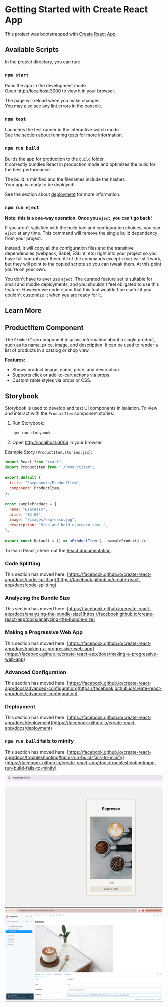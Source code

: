 # Getting Started with Create React App

This project was bootstrapped with [Create React App](https://github.com/facebook/create-react-app).

## Available Scripts

In the project directory, you can run:

### `npm start`

Runs the app in the development mode.\
Open [http://localhost:3000](http://localhost:3000) to view it in your browser.

The page will reload when you make changes.\
You may also see any lint errors in the console.

### `npm test`

Launches the test runner in the interactive watch mode.\
See the section about [running tests](https://facebook.github.io/create-react-app/docs/running-tests) for more information.

### `npm run build`

Builds the app for production to the `build` folder.\
It correctly bundles React in production mode and optimizes the build for the best performance.

The build is minified and the filenames include the hashes.\
Your app is ready to be deployed!

See the section about [deployment](https://facebook.github.io/create-react-app/docs/deployment) for more information.

### `npm run eject`

**Note: this is a one-way operation. Once you `eject`, you can't go back!**

If you aren't satisfied with the build tool and configuration choices, you can `eject` at any time. This command will remove the single build dependency from your project.

Instead, it will copy all the configuration files and the transitive dependencies (webpack, Babel, ESLint, etc) right into your project so you have full control over them. All of the commands except `eject` will still work, but they will point to the copied scripts so you can tweak them. At this point you're on your own.

You don't have to ever use `eject`. The curated feature set is suitable for small and middle deployments, and you shouldn't feel obligated to use this feature. However we understand that this tool wouldn't be useful if you couldn't customize it when you are ready for it.

## Learn More

## ProductItem Component

The `ProductItem` component displays information about a single product, such as its name, price, image, and description. It can be used to render a list of products in a catalog or shop view.

**Features:**

- Shows product image, name, price, and description.
- Supports click or add-to-cart actions via props.
- Customizable styles via props or CSS.

## Storybook

Storybook is used to develop and test UI components in isolation. To view and interact with the `ProductItem` component stories:

1. Run Storybook:
   ```bash
   npm run storybook
   ```
2. Open [http://localhost:6006](http://localhost:6006) in your browser.

Example Story (`ProductItem.stories.jsx`):

```jsx
import React from "react";
import ProductItem from "./ProductItem";

export default {
  title: "Components/ProductItem",
  component: ProductItem,
};

const sampleProduct = {
  name: "Espresso",
  price: "$3.00",
  image: "/images/espresso.jpg",
  description: "Rich and bold espresso shot.",
};

export const Default = () => <ProductItem {...sampleProduct} />;
```

To learn React, check out the [React documentation](https://reactjs.org/).

### Code Splitting

This section has moved here: [https://facebook.github.io/create-react-app/docs/code-splitting](https://facebook.github.io/create-react-app/docs/code-splitting)

### Analyzing the Bundle Size

This section has moved here: [https://facebook.github.io/create-react-app/docs/analyzing-the-bundle-size](https://facebook.github.io/create-react-app/docs/analyzing-the-bundle-size)

### Making a Progressive Web App

This section has moved here: [https://facebook.github.io/create-react-app/docs/making-a-progressive-web-app](https://facebook.github.io/create-react-app/docs/making-a-progressive-web-app)

### Advanced Configuration

This section has moved here: [https://facebook.github.io/create-react-app/docs/advanced-configuration](https://facebook.github.io/create-react-app/docs/advanced-configuration)

### Deployment

This section has moved here: [https://facebook.github.io/create-react-app/docs/deployment](https://facebook.github.io/create-react-app/docs/deployment)

### `npm run build` fails to minify

This section has moved here: [https://facebook.github.io/create-react-app/docs/troubleshooting#npm-run-build-fails-to-minify](https://facebook.github.io/create-react-app/docs/troubleshooting#npm-run-build-fails-to-minify)


![project examples](https://raw.githubusercontent.com/jbuican14/coffeeshop/refs/heads/main/Screenshot%202025-10-01%20at%2016.34.29.png)
![Example storybook](https://raw.githubusercontent.com/jbuican14/coffeeshop/refs/heads/main/Screenshot%202025-09-30%20at%2007.26.38.png)
